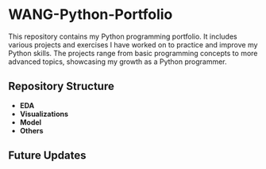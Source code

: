 # WANG-Python-Portfolio
This repository contains my Python programming portfolio. It includes various projects and exercises I have worked on to practice and improve my Python skills. The projects range from basic programming concepts to more advanced topics, showcasing my growth as a Python programmer.
## Repository Structure
- **EDA**
- **Visualizations**
- **Model**
- **Others**
## Future Updates
